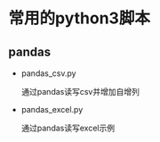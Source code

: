# 常用的python3脚本

## pandas
- pandas_csv.py

  通过pandas读写csv并增加自增列
- pandas_excel.py

  通过pandas读写excel示例